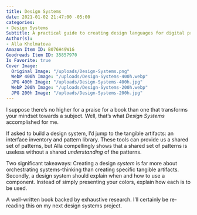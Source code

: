 ```yaml
---
title: Design Systems
date: 2021-01-02 21:47:00 -05:00
categories:
- Design Systems
Subtitle: A practical guide to creating design languages for digital products.
Author(s):
- Alla Kholmatova
Amazon Item ID: B076H49W1G
Goodreads Item ID: 35857970
Is Favorite: true
Cover Image:
  Original Image: "/uploads/Design-Systems.png"
  WebP 400h Image: "/uploads/Design-Systems-400h.webp"
  JPG 400h Image: "/uploads/Design-Systems-400h.jpg"
  WebP 200h Image: "/uploads/Design-Systems-200h.webp"
  JPG 200h Image: "/uploads/Design-Systems-200h.jpg"
---
```


I suppose there’s no higher for a praise for a book than one that transforms your mindset towards a subject. Well, that’s what *Design Systems* accomplished for me.

If asked to build a design system, I’d jump to the tangible artifacts: an interface inventory and pattern library. These tools can provide us a shared set of patterns, but Alla compellingly shows that a shared set of patterns is useless without a shared *understanding* of the patterns.

Two significant takeaways: Creating a design *system* is far more about orchestrating systems-thinking than creating specific tangible artifacts. Secondly, a design system should explain when and how to use a component. Instead of simply presenting your colors, explain how each is to be used.

A well-written book backed by exhaustive research. I’ll certainly be re-reading this on my next design systems project.